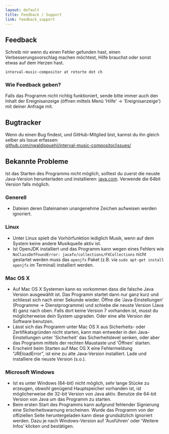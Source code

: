 ```yaml
---
layout: default
title: Feedback / Support
link: feedback_support
---
```



## Feedback

Schreib mir wenn du einen Fehler gefunden hast, einen Verbesserungsvorschlag machen möchtest, Hilfe brauchst oder sonst etwas auf dem Herzen hast.

    interval-music-compositor at retorte dot ch

### Wie Feedback geben?

Falls das Programm nicht richtig funktioniert, sende bitte immer auch den Inhalt der Ereignisanzeige (öffnen mittels Menü 'Hilfe' -> 'Ereignisanzeige') mit deiner Anfrage mit.
 
## Bugtracker
Wenn du einen Bug findest, und GitHub-Mitglied bist, kannst du ihn gleich selber als Issue erfassen: <br/>
[github.com/nwaldispuehl/interval-music-compositor/issues/](https://github.com/nwaldispuehl/interval-music-compositor/issues)

## Bekannte Probleme

Ist das Starten des Programms nicht möglich, solltest du zuerst die neuste Java-Version herunterladen und installieren: [java.com](http://www.java.com). Verwende die 64bit Version falls möglich.

### Generell

* Dateien deren Dateinamen unangenehme Zeichen aufweisen werden ignoriert.

### Linux

* Unter Linux spielt die Vorhörfunktion lediglich Musik, wenn auf dem System keine andere Musikquelle aktiv ist.
* Ist OpenJDK installiert und das Programm kann wegen eines Fehlers wie `NoClassDefFoundError: javafx/collections/FXCollections` nicht gestartet werden muss das `openjfx` Paket (z.B. via `sudo apt-get install openjfx` im Terminal) installiert werden.

### Mac OS X

* Auf Mac OS X Systemen kann es vorkommen dass die falsche Java Version ausgewählt ist. Das Programm startet dann nur ganz kurz und schliesst sich nach einer Sekunde wieder. Öffne die 'Java-Einstellungen' (Programme -> Dienstprogramme) und schiebe die neuste Version (Java 8) ganz nach oben. Falls dort keine Version 7 vorhanden ist, musst du möglicherweise dein System upgraden. Oder eine alte Version der Software benutzen.
* Lässt sich das Programm unter Mac OS X aus Sicherheits- oder Zertifikatsgründen nicht starten, kann man entweder in den Java-Einstellungen unter 'Sicherheit' das Sicherheitslevel senken, oder aber das Programm mittels der rechten Maustaste und 'Öffnen' starten.
* Erscheint beim Starten auf Mac OS X eine Fehlermeldung "JREloadError", ist eine zu alte Java-Version installiert. Lade und installiere die neuste Version (s.o.).

### Microsoft Windows

* Ist es unter Windows (64-bit) nicht möglich, sehr lange Stücke zu erzeugen, obwohl genügend Hauptspeicher vorhanden ist, ist möglicherweise die 32-bit Version von Java aktiv. Benutze die 64-bit Version von Java um das Programm zu starten.
* Beim ersten Start des Programms kann aufgrund fehlender Signierung eine Sicherheitswarnung erscheinen. Wurde das Programm von der offiziellen Seite heruntergeladen kann diese grundsätzlich ignoriert werden. Dazu je nach Windows-Version auf 'Ausführen' oder 'Weitere Infos' klicken und bestätigen.
